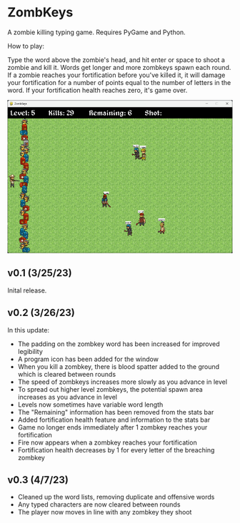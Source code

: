 # ZombKeys
A zombie killing typing game. Requires PyGame and Python.

How to play:

Type the word above the zombie's head, and hit enter or space to shoot a zombie and kill it. Words get longer and more zombkeys spawn each round. If a zombie reaches your fortification before you've killed it, it will damage your fortification for a number of points equal to the number of letters in the word. If your fortification health reaches zero, it's game over.

![ZombKeys Gameplay Screenshot](/ZombKeys_Screenshot.png?raw=true "ZombKeys Gameplay Screenshot")

## v0.1 (3/25/23)
Inital release.

## v0.2 (3/26/23)
In this update:
- The padding on the zombkey word has been increased for improved legibility
- A program icon has been added for the window
- When you kill a zombkey, there is blood spatter added to the ground which is cleared between rounds
- The speed of zombkeys increases more slowly as you advance in level
- To spread out higher level zombkeys, the potential spawn area increases as you advance in level
- Levels now sometimes have variable word length
- The "Remaining" information has been removed from the stats bar
- Added fortification health feature and information to the stats bar
- Game no longer ends immediately after 1 zombkey reaches your fortification
- Fire now appears when a zombkey reaches your fortification
- Fortification health decreases by 1 for every letter of the breaching zombkey

## v0.3 (4/7/23)
- Cleaned up the word lists, removing duplicate and offensive words
- Any typed characters are now cleared between rounds
- The player now moves in line with any zombkey they shoot
